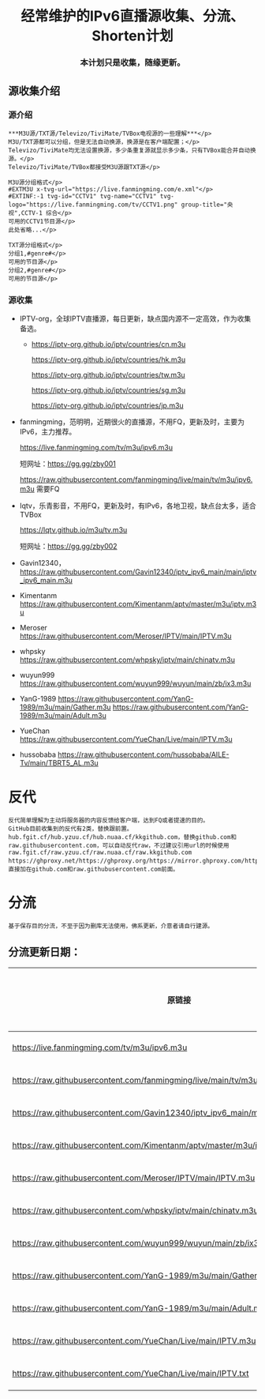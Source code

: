 
<h1 align="center"> 经常维护的IPv6直播源收集、分流、Shorten计划</h1>
  <h3 align="center"> 本计划只是收集，随缘更新。</h1>
  
## 源收集介绍

### 源介绍
    ***M3U源/TXT源/Televizo/TiviMate/TVBox电视源的一些理解***</p>
    M3U/TXT源都可以分组，但是无法自动换源，换源是在客户端配置；</p>
    Televizo/TiviMate均无法设置换源，多少条重复源就显示多少条，只有TVBox能合并自动换源。</p>
    Televizo/TiviMate/TVBox都接受M3U源跟TXT源</p>

    M3U源分组格式</p>
    #EXTM3U x-tvg-url="https://live.fanmingming.com/e.xml"</p>
    #EXTINF:-1 tvg-id="CCTV1" tvg-name="CCTV1" tvg-logo="https://live.fanmingming.com/tv/CCTV1.png" group-title="央视",CCTV-1 综合</p>
    可用的CCTV1节目源</p>
    此处省略...</p>

    TXT源分组格式</p>
    分组1,#genre#</p>
    可用的节目源</p>
    分组2,#genre#</p>
    可用的节目源</p>
    
### 源收集
 - IPTV-org，全球IPTV直播源，每日更新，缺点国内源不一定高效，作为收集备选。</p>
    - https://iptv-org.github.io/iptv/countries/cn.m3u</p>
    https://iptv-org.github.io/iptv/countries/hk.m3u</p>
    https://iptv-org.github.io/iptv/countries/tw.m3u</p>
    https://iptv-org.github.io/iptv/countries/sg.m3u</p>
    https://iptv-org.github.io/iptv/countries/jp.m3u</p>
 - fanmingming，范明明，近期很火的直播源，不用FQ，更新及时，主要为IPv6，主力推荐。</p>
    https://live.fanmingming.com/tv/m3u/ipv6.m3u</p>
    短网址：https://gg.gg/zby001</p>
    https://raw.githubusercontent.com/fanmingming/live/main/tv/m3u/ipv6.m3u 需要FQ

 - lqtv，乐青影音，不用FQ，更新及时，有IPv6，各地卫视，缺点台太多，适合TVBox</p>
    https://lqtv.github.io/m3u/tv.m3u</p>
    短网址：https://gg.gg/zby002</p>
 - Gavin12340，
    https://raw.githubusercontent.com/Gavin12340/iptv_ipv6_main/main/iptv_ipv6_main.m3u
 - Kimentanm
    https://raw.githubusercontent.com/Kimentanm/aptv/master/m3u/iptv.m3u
 - Meroser
    https://raw.githubusercontent.com/Meroser/IPTV/main/IPTV.m3u
 - whpsky
    https://raw.githubusercontent.com/whpsky/iptv/main/chinatv.m3u
 - wuyun999
    https://raw.githubusercontent.com/wuyun999/wuyun/main/zb/ix3.m3u
 - YanG-1989
    https://raw.githubusercontent.com/YanG-1989/m3u/main/Gather.m3u
    https://raw.githubusercontent.com/YanG-1989/m3u/main/Adult.m3u
 - YueChan
    https://raw.githubusercontent.com/YueChan/Live/main/IPTV.m3u
 - hussobaba
    https://raw.githubusercontent.com/hussobaba/AILE-Tv/main/TBRT5_AL.m3u

</p>
</p>

# 反代
    反代简单理解为主动将服务器的内容反馈给客户端，达到FQ或者提速的目的。
    GitHub目前收集到的反代有2类，替换跟前置。
    hub.fgit.cf/hub.yzuu.cf/hub.nuaa.cf/kkgithub.com，替换github.com和raw.githubusercontent.com，可以自动反代raw，不过建议引用url的时候使用raw.fgit.cf/raw.yzuu.cf/raw.nuaa.cf/raw.kkgithub.com
    https://ghproxy.net/https://ghproxy.org/https://mirror.ghproxy.com/https://gh.api.99988866.xyz/，直接加在github.com和raw.githubusercontent.com前面。

# 分流
    基于保存目的分流，不至于因为删库无法使用，佛系更新，介意者请自行建源。
    

## 分流更新日期：
<table>
  <thead>
    <tr>
      <th>原链接</th>
      <th>原短链接</th>
      <th>原作更新日期</th>
      <th>分流链接</th>
      <th>分流短链接</th>
    </tr>
  </thead>
  <tbody>
    <tr>
      <td><a href="范明明">https://live.fanmingming.com/tv/m3u/ipv6.m3u</a></td>
      <td><a href="https://gg.gg/zby001">https://gg.gg/zby001</a></td>
      <td>20-Dec-2023</td>
      <td><a href="分流"></a></td>
      <td><a href="分流短"></a></td>
    </tr>
    <tr>
      <td><a href="范明明Github">https://raw.githubusercontent.com/fanmingming/live/main/tv/m3u/ipv6.m3u</a></td>
      <td><a href="https://gg.gg/zby003">https://gg.gg/zby003</a></td>
      <td>20-Dec-2023</td>
      <td><a href="分流"></a></td>
      <td><a href="分流短"></a></td>
    </tr>    
    <tr>
      <td><a href="Gavin12340">https://raw.githubusercontent.com/Gavin12340/iptv_ipv6_main/main/iptv_ipv6_main.m3u</a></td>
      <td><a href="https://gg.gg/zby004">https://gg.gg/zby004</a></td>
      <td>09-Sep-2023</td>
      <td><a href="分流"></a></td>
      <td><a href="分流短"></a></td>
    </tr>
    <tr>
      <td><a href="Kimentanm">https://raw.githubusercontent.com/Kimentanm/aptv/master/m3u/iptv.m3u</a></td>
      <td><a href="https://gg.gg/zby005">https://gg.gg/zby005</a></td>
      <td>18-Dec-2023</td>
      <td><a href="分流"></a></td>
      <td><a href="分流短"></a></td>
    </tr>
    <tr>
      <td><a href="Meroser">https://raw.githubusercontent.com/Meroser/IPTV/main/IPTV.m3u</a></td>
      <td><a href="https://gg.gg/zby006">https://gg.gg/zby006</a></td>
      <td>23-Dec-2023</td>
      <td><a href="分流"></a></td>
      <td><a href="分流短"></a></td>
    </tr>
    <tr>
      <td><a href="whpsky">https://raw.githubusercontent.com/whpsky/iptv/main/chinatv.m3u</a></td>
      <td><a href="https://gg.gg/zby007">https://gg.gg/zby007</a></td>
      <td>15-Dec-2023</td>
      <td><a href="分流"></a></td>
      <td><a href="分流短"></a></td>
    </tr>            
    <tr>
      <td><a href="wuyun999">https://raw.githubusercontent.com/wuyun999/wuyun/main/zb/ix3.m3u</a></td>
      <td><a href="https://gg.gg/zby008">https://gg.gg/zby008</a></td>
      <td>01-Jun-2023</td>
      <td><a href="分流"></a></td>
      <td><a href="分流短"></a></td>
    </tr>            
    <tr>
      <td><a href="YanG-1989">https://raw.githubusercontent.com/YanG-1989/m3u/main/Gather.m3u</a></td>
      <td><a href="https://gg.gg/zby009">https://gg.gg/zby009</a></td>
      <td>15-Dec-2023</td>
      <td><a href="分流"></a></td>
      <td><a href="分流短"></a></td>
    </tr>
    <tr>
      <td><a href="YanG-1989-18+">https://raw.githubusercontent.com/YanG-1989/m3u/main/Adult.m3u</a></td>
      <td><a href="https://gg.gg/zby1801">https://gg.gg/zby1801</a></td>
      <td>15-Dec-2023</td>
      <td><a href="分流"></a></td>
      <td><a href="分流短"></a></td>
    </tr>            
    <tr>
      <td><a href="YueChan">https://raw.githubusercontent.com/YueChan/Live/main/IPTV.m3u</a></td>
      <td><a href="https://gg.gg/zby010">https://gg.gg/zby010</a></td>
      <td>26-Dec-2023</td>
      <td><a href="分流"></a></td>
      <td><a href="分流短"></a></td>
    </tr>
    <tr>
      <td><a href="YueChan">https://raw.githubusercontent.com/YueChan/Live/main/IPTV.txt</a></td>
      <td><a href="https://gg.gg/zby011">https://gg.gg/zby011</a></td>
      <td>26-Dec-2023</td>
      <td><a href="分流"></a></td>
      <td><a href="分流短"></a></td>
    </tr>                    
  </tbody>
</table>

